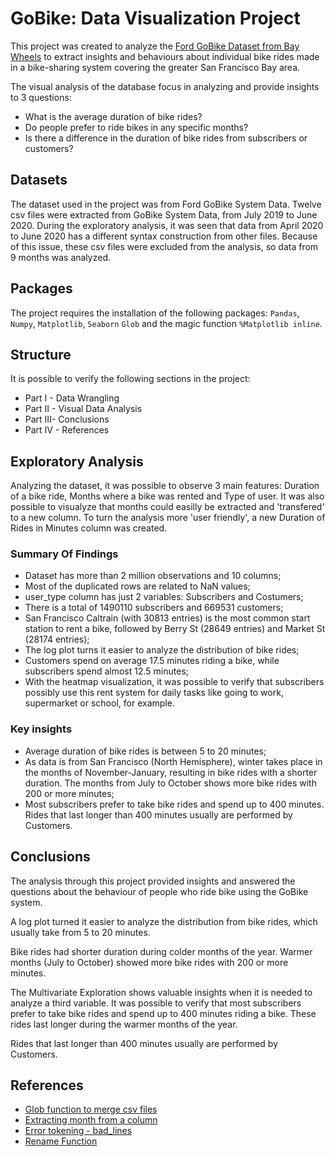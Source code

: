 # GoBike: Data Visualization Project

This project was created to analyze the [Ford GoBike Dataset from Bay Wheels](https://www.lyft.com/bikes/bay-wheels/system-data) to extract insights and behaviours about individual bike rides made in a bike-sharing system covering the greater San Francisco Bay area.

The visual analysis of the database focus in analyzing and provide insights to 3 questions:

* What is the average duration of bike rides?
* Do people prefer to ride bikes in any specific months?
* Is there a difference in the duration of bike rides from subscribers or customers? 

## Datasets

The dataset used in the project was from Ford GoBike System Data. Twelve csv files were extracted from GoBike System Data, from July 2019 to June 2020. During the exploratory analysis, it was seen that data from April 2020 to June 2020 has a different syntax construction from other files. Because of this issue, these csv files were excluded from the analysis, so data from 9 months was analyzed.

## Packages

The project requires the installation of the following packages: `Pandas`, `Numpy`, `Matplotlib`, `Seaborn` `Glob` and the magic function `%Matplotlib inline`.

## Structure

It is possible to verify the following sections in the project:

* Part I - Data Wrangling
* Part II - Visual Data Analysis
* Part III- Conclusions
* Part IV - References

## Exploratory Analysis

Analyzing the dataset, it was possible to observe 3 main features: Duration of a bike ride, Months where a bike was rented and Type of user. It was also possible to visualyze that months could easilly be extracted and 'transfered' to a new column. To turn the analysis more 'user friendly', a new Duration of Rides in Minutes column was created.

 ### Summary Of Findings

- Dataset has more than 2 million observations and 10 columns;
- Most of the duplicated rows are related to NaN values;
- user_type column has just 2 variables: Subscribers and Costumers;
- There is a total of 1490110 subscribers and 669531 customers;
- San Francisco Caltrain (with 30813 entries) is the most common start station to rent a bike, followed by Berry St (28649 entries) and Market St (28174 entries);
- The log plot turns it easier to analyze the distribution of bike rides;
- Customers spend on average 17.5 minutes riding a bike, while subscribers spend almost 12.5 minutes;
- With the heatmap visualization, it was possible to verify that subscribers possibly use this rent system for daily tasks like going to work, supermarket or school, for example.   

 ### Key insights

* Average duration of bike rides is between 5 to 20 minutes;
* As data is from San Francisco (North Hemisphere), winter takes place in the months of November-January, resulting in bike rides with a shorter duration. The months from July to October shows more bike rides with 200 or more minutes;
* Most subscribers prefer to take bike rides and spend up to 400 minutes. Rides that last longer than 400 minutes usually are performed by Customers.

## Conclusions

The analysis through this project provided insights and answered the questions about the behaviour of people who ride bike using the GoBike system.

A log plot turned it easier to analyze the distribution from bike rides, which usually take from 5 to 20 minutes.

Bike rides had shorter duration during colder months of the year. Warmer months (July to October) showed more bike rides with 200 or more minutes.

The Multivariate Exploration shows valuable insights when it is needed to analyze a third variable. It was possible to verify that most subscribers prefer to take bike rides and spend up to 400 minutes riding a bike. These rides last longer during the warmer months of the year.

Rides that last longer than 400 minutes usually are performed by Customers.

## References

* [Glob function to merge csv files](https://docs.python.org/3/library/glob.html)
* [Extracting month from a column](https://stackoverflow.com/questions/25146121/extracting-just-month-and-year-separately-from-pandas-datetime-column)
* [Error tokening - bad_lines](https://github.com/kaushaltrivedi/fast-bert/issues/96)
* [Rename Function](https://pandas.pydata.org/pandas-docs/stable/reference/api/pandas.DataFrame.rename.html)

